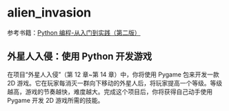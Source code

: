 # alien_invasion

参考书籍：[Python 编程-从入门到实践（第二版）](https://github.com/Goodenough-hub/Python-learn/tree/main/Python%E7%BC%96%E7%A8%8B-%E4%BB%8E%E5%85%A5%E9%97%A8%E5%88%B0%E5%AE%9E%E8%B7%B5%EF%BC%88%E7%AC%AC%E4%BA%8C%E7%89%88%EF%BC%89)

## 外星人入侵：使用 Python 开发游戏

在项目“外星人入侵”（第 12 章~第 14 章）中，你将使用 Pygame 包来开发一款 2D 游戏。它在玩家每消灭一群向下移动的外星人后，将玩家提高一个等级。等级越高，游戏的节奏越快，难度越大。完成这个项目后，你将获得自己动手使用 Pygame 开发 2D 游戏所需的技能。
